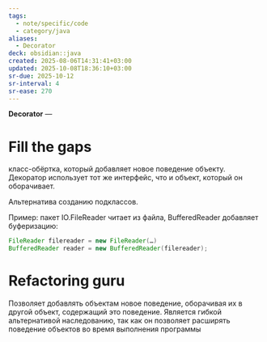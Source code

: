 ```yaml
---
tags:
  - note/specific/code
  - category/java
aliases:
  - Decorator
deck: obsidian::java
created: 2025-08-06T14:31:41+03:00
updated: 2025-10-08T18:36:10+03:00
sr-due: 2025-10-12
sr-interval: 4
sr-ease: 270
---
```


**Decorator**
—
# Fill the gaps
класс-обёртка, который добавляет новое поведение объекту. Декоратор использует тот же интерфейс, что и объект, который он оборачивает.

Альтернатива созданию подклассов.

Пример: пакет IO.FileReader читает из файла, BufferedReader добавляет буферизацию:
```java
FileReader filereader = new FileReader(…)
BufferedReader reader = new BufferedReader(filereader);
```

# Refactoring guru
Позволяет добавлять объектам новое поведение, оборачивая их в другой объект, содержащий это поведение.
Является гибкой альтернативой наследованию, так как он позволяет расширять поведение объектов во время выполнения программы
